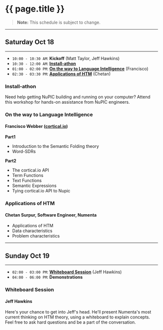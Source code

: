 
{{ page.title }}
================

> **Note:** This schedule is subject to change.

* * *

## Saturday Oct 18

* * *

- `10:00 - 10:30 AM`: **Kickoff** (Matt Taylor, Jeff Hawkins)
- `10:30 - 12:00 AM`: **[Install-athon](#installathon)**
- `01:00 - 02:00 PM`: **[On the way to Language Intelligence](#on_the_way_to_language_intelligence)** (Francisco)
- `02:30 - 03:30 PM`: **[Applications of HTM](#applications_of_htm)** (Chetan)

### Install-athon

Need help getting NuPIC building and running on your computer? Attend this workshop for hands-on assistance from NuPIC engineers.

### On the way to Language Intelligence
#### Francisco Webber ([cortical.io](http://cortical.io))

__**Part1**__

- Introduction to the Semantic Folding theory
- Word-SDRs

__**Part2**__

- The cortical.io API
- Term Functions
- Text Functions
- Semantic Expressions
- Tying cortical.io API to Nupic

### Applications of HTM
#### Chetan Surpur, Software Engineer, Numenta

- Applications of HTM
- Data characteristics
- Problem characteristics

* * *

## Sunday Oct 19

* * *

- `02:00 - 03:00 PM`: **[Whiteboard Session](#whiteboard_session)** (Jeff Hawkins)
- `04:00 - 06:00 PM`: **Demonstrations**

### Whiteboard Session
#### Jeff Hawkins

Here's your chance to get into Jeff's head. He'll present Numenta's most current thinking on HTM theory, using a whiteboard to explain concepts. Feel free to ask hard questions and be a part of the conversation.
